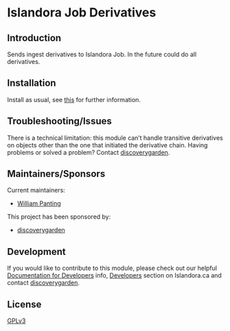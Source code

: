 # Islandora Job Derivatives

## Introduction

Sends ingest derivatives to Islandora Job. In the future could do all derivatives.

## Installation

Install as usual, see [this](https://drupal.org/documentation/install/modules-themes/modules-7) for further information.

## Troubleshooting/Issues

There is a technical limitation: this module can’t handle transitive derivatives on objects other than the one that initiated the derivative chain.
Having problems or solved a problem? Contact [discoverygarden](http://support.discoverygarden.ca).

## Maintainers/Sponsors

Current maintainers:

* [William Panting](https://github.com/willtp87)

This project has been sponsored by:

* [discoverygarden](http://www.discoverygarden.ca)

## Development

If you would like to contribute to this module, please check out our helpful
[Documentation for Developers](https://github.com/Islandora/islandora/wiki#wiki-documentation-for-developers)
info, [Developers](http://islandora.ca/developers) section on Islandora.ca and
contact [discoverygarden](http://support.discoverygarden.ca).

## License

[GPLv3](http://www.gnu.org/licenses/gpl-3.0.txt)
